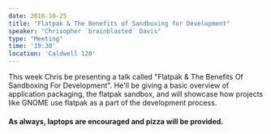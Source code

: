 ```yaml
---
date: 2018-10-25
title: "Flatpak & The Benefits of Sandboxing for Development"
speaker: "Chrisopher `brainblasted` Davis"
type: "Meeting"
time: '19:30'
location: 'Caldwell 120'
---
```


This week Chris be presenting a talk called "Flatpak & The Benefits Of Sandboxing For Development". He'll be giving a basic overview of application packaging, the flatpak sandbox, and will showcase how projects like GNOME use flatpak as a part of the development process.

#### As always, laptops are encouraged and pizza will be provided.
